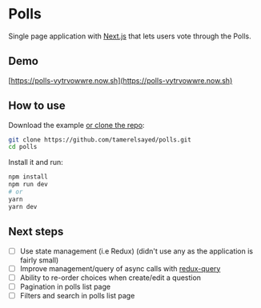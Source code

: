 # Polls

Single page application with [Next.js](https://github.com/zeit/next.js/) that lets users vote through the Polls.

## Demo
[https://polls-vytrvowwre.now.sh](https://polls-vytrvowwre.now.sh)

## How to use


Download the example [or clone the repo](https://github.com/tamerelsayed/polls.git):

```bash
git clone https://github.com/tamerelsayed/polls.git
cd polls
```

Install it and run:

```bash
npm install
npm run dev
# or
yarn
yarn dev
```


## Next steps
- [ ] Use state management (i.e Redux) (didn't use any as the application is fairly small)
- [ ] Improve management/query of async calls with [redux-query](https://github.com/amplitude/redux-query)
- [ ] Ability to re-order choices when create/edit a question
- [ ] Pagination in polls list page
- [ ] Filters and search in polls list page